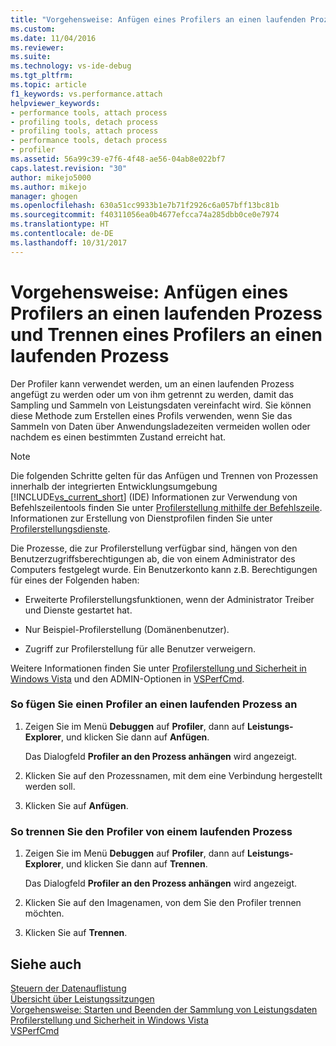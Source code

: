```yaml
---
title: "Vorgehensweise: Anfügen eines Profilers an einen laufenden Prozess und Trennen eines Profilers an einen laufenden Prozess | Microsoft-Dokumentation"
ms.custom: 
ms.date: 11/04/2016
ms.reviewer: 
ms.suite: 
ms.technology: vs-ide-debug
ms.tgt_pltfrm: 
ms.topic: article
f1_keywords: vs.performance.attach
helpviewer_keywords:
- performance tools, attach process
- profiling tools, detach process
- profiling tools, attach process
- performance tools, detach process
- profiler
ms.assetid: 56a99c39-e7f6-4f48-ae56-04ab8e022bf7
caps.latest.revision: "30"
author: mikejo5000
ms.author: mikejo
manager: ghogen
ms.openlocfilehash: 630a51cc9933b1e7b71f2926c6a057bff13bc81b
ms.sourcegitcommit: f40311056ea0b4677efcca74a285dbb0ce0e7974
ms.translationtype: HT
ms.contentlocale: de-DE
ms.lasthandoff: 10/31/2017
---
```

# <a name="how-to-attach-and-detach-performance-tools-to-running-processes"></a>Vorgehensweise: Anfügen eines Profilers an einen laufenden Prozess und Trennen eines Profilers an einen laufenden Prozess
Der Profiler kann verwendet werden, um an einen laufenden Prozess angefügt zu werden oder um von ihm getrennt zu werden, damit das Sampling und Sammeln von Leistungsdaten vereinfacht wird. Sie können diese Methode zum Erstellen eines Profils verwenden, wenn Sie das Sammeln von Daten über Anwendungsladezeiten vermeiden wollen oder nachdem es einen bestimmten Zustand erreicht hat.  
  
> [!NOTE]
>  Die folgenden Schritte gelten für das Anfügen und Trennen von Prozessen innerhalb der integrierten Entwicklungsumgebung [!INCLUDE[vs_current_short](../code-quality/includes/vs_current_short_md.md)] (IDE) Informationen zur Verwendung von Befehlszeilentools finden Sie unter [Profilerstellung mithilfe der Befehlszeile](../profiling/using-the-profiling-tools-from-the-command-line.md). Informationen zur Erstellung von Dienstprofilen finden Sie unter [Profilerstellungsdienste](../profiling/command-line-profiling-of-services.md).  
  
 Die Prozesse, die zur Profilerstellung verfügbar sind, hängen von den Benutzerzugriffsberechtigungen ab, die von einem Administrator des Computers festgelegt wurde. Ein Benutzerkonto kann z.B. Berechtigungen für eines der Folgenden haben:  
  
-   Erweiterte Profilerstellungsfunktionen, wenn der Administrator Treiber und Dienste gestartet hat.  
  
-   Nur Beispiel-Profilerstellung (Domänenbenutzer).  
  
-   Zugriff zur Profilerstellung für alle Benutzer verweigern.  
  
 Weitere Informationen finden Sie unter [Profilerstellung und Sicherheit in Windows Vista](../profiling/profiling-and-windows-vista-security.md) und den ADMIN-Optionen in [VSPerfCmd](../profiling/vsperfcmd.md).  
  
### <a name="to-attach-to-a-running-process"></a>So fügen Sie einen Profiler an einen laufenden Prozess an  
  
1.  Zeigen Sie im Menü **Debuggen** auf **Profiler**, dann auf **Leistungs-Explorer**, und klicken Sie dann auf **Anfügen**.    
  
     Das Dialogfeld **Profiler an den Prozess anhängen** wird angezeigt.  
  
2.  Klicken Sie auf den Prozessnamen, mit dem eine Verbindung hergestellt werden soll.  
  
3.  Klicken Sie auf **Anfügen**.  
  
### <a name="to-detach-from-a-running-process"></a>So trennen Sie den Profiler von einem laufenden Prozess  
  
1.  Zeigen Sie im Menü **Debuggen** auf **Profiler**, dann auf **Leistungs-Explorer**, und klicken Sie dann auf **Trennen**. 
  
     Das Dialogfeld **Profiler an den Prozess anhängen** wird angezeigt.  
  
2.  Klicken Sie auf den Imagenamen, von dem Sie den Profiler trennen möchten.  
  
3.  Klicken Sie auf **Trennen**.  
  
## <a name="see-also"></a>Siehe auch  
 [Steuern der Datenauflistung](../profiling/controlling-data-collection.md)   
 [Übersicht über Leistungssitzungen](../profiling/performance-session-overview.md)   
 [Vorgehensweise: Starten und Beenden der Sammlung von Leistungsdaten](../profiling/how-to-start-and-end-performance-data-collection.md)   
 [Profilerstellung und Sicherheit in Windows Vista](../profiling/profiling-and-windows-vista-security.md)   
 [VSPerfCmd](../profiling/vsperfcmd.md)